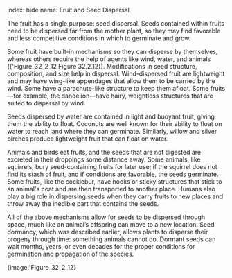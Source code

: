 index: hide
name: Fruit and Seed Dispersal

The fruit has a single purpose: seed dispersal. Seeds contained within fruits need to be dispersed far from the mother plant, so they may find favorable and less competitive conditions in which to germinate and grow.

Some fruit have built-in mechanisms so they can disperse by themselves, whereas others require the help of agents like wind, water, and animals ({'Figure_32_2_12 Figure 32.2.12}). Modifications in seed structure, composition, and size help in dispersal. Wind-dispersed fruit are lightweight and may have wing-like appendages that allow them to be carried by the wind. Some have a parachute-like structure to keep them afloat. Some fruits—for example, the dandelion—have hairy, weightless structures that are suited to dispersal by wind.

Seeds dispersed by water are contained in light and buoyant fruit, giving them the ability to float. Coconuts are well known for their ability to float on water to reach land where they can germinate. Similarly, willow and silver birches produce lightweight fruit that can float on water.

Animals and birds eat fruits, and the seeds that are not digested are excreted in their droppings some distance away. Some animals, like squirrels, bury seed-containing fruits for later use; if the squirrel does not find its stash of fruit, and if conditions are favorable, the seeds germinate. Some fruits, like the cocklebur, have hooks or sticky structures that stick to an animal's coat and are then transported to another place. Humans also play a big role in dispersing seeds when they carry fruits to new places and throw away the inedible part that contains the seeds.

All of the above mechanisms allow for seeds to be dispersed through space, much like an animal’s offspring can move to a new location. Seed dormancy, which was described earlier, allows plants to disperse their progeny through time: something animals cannot do. Dormant seeds can wait months, years, or even decades for the proper conditions for germination and propagation of the species.


{image:'Figure_32_2_12}
        
